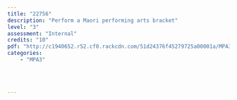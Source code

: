 ```yaml
---
title: "22756"
description: "Perform a Maori performing arts bracket"
level: "3"
assessment: "Internal"
credits: "10"
pdf: "http://c1940652.r52.cf0.rackcdn.com/51d24376f45279725a00001a/MPA3-22756.pdf"
categories:
    - "MPA3"
    
    
    
    
---
```

